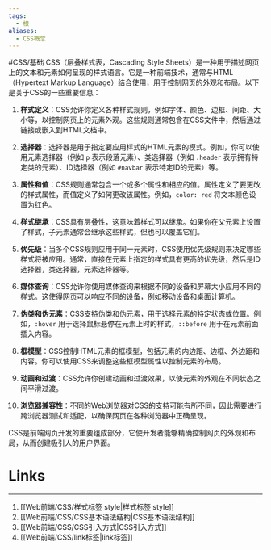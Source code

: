 ```yaml
---
tags:
  - 根
aliases:
  - CSS概念
---
```

#CSS/基础
CSS（层叠样式表，Cascading Style Sheets）是一种用于描述网页上的文本和元素如何呈现的样式语言。它是一种前端技术，通常与HTML（Hypertext Markup Language）结合使用，用于控制网页的外观和布局。以下是关于CSS的一些重要信息：

1. **样式定义**：CSS允许你定义各种样式规则，例如字体、颜色、边框、间距、大小等，以控制网页上的元素外观。这些规则通常包含在CSS文件中，然后通过链接或嵌入到HTML文档中。

2. **选择器**：选择器是用于指定要应用样式的HTML元素的模式。例如，你可以使用元素选择器（例如 `p` 表示段落元素）、类选择器（例如 `.header` 表示拥有特定类的元素）、ID选择器（例如 `#navbar` 表示特定ID的元素）等。

3. **属性和值**：CSS规则通常包含一个或多个属性和相应的值。属性定义了要更改的样式属性，而值定义了如何更改该属性。例如，`color: red` 将文本颜色设置为红色。

4. **样式继承**：CSS具有层叠性，这意味着样式可以继承。如果你在父元素上设置了样式，子元素通常会继承这些样式，但也可以覆盖它们。

5. **优先级**：当多个CSS规则应用于同一元素时，CSS使用优先级规则来决定哪些样式将被应用。通常，直接在元素上指定的样式具有更高的优先级，然后是ID选择器，类选择器，元素选择器等。

6. **媒体查询**：CSS允许你使用媒体查询来根据不同的设备和屏幕大小应用不同的样式。这使得网页可以响应不同的设备，例如移动设备和桌面计算机。

7. **伪类和伪元素**：CSS支持伪类和伪元素，用于选择元素的特定状态或位置。例如，`:hover` 用于选择鼠标悬停在元素上时的样式，`::before` 用于在元素前面插入内容。

8. **框模型**：CSS控制HTML元素的框模型，包括元素的内边距、边框、外边距和内容。你可以使用CSS来调整这些框模型属性以控制元素的布局。

9. **动画和过渡**：CSS允许你创建动画和过渡效果，以使元素的外观在不同状态之间平滑过渡。

10. **浏览器兼容性**：不同的Web浏览器对CSS的支持可能有所不同，因此需要进行跨浏览器测试和适配，以确保网页在各种浏览器中正确呈现。

CSS是前端网页开发的重要组成部分，它使开发者能够精确控制网页的外观和布局，从而创建吸引人的用户界面。

# Links
---
1. [[Web前端/CSS/样式标签 style|样式标签 style]]
2. [[Web前端/CSS/CSS基本语法结构|CSS基本语法结构]]
3. [[Web前端/CSS/CSS引入方式|CSS引入方式]]
4. [[Web前端/CSS/link标签|link标签]]